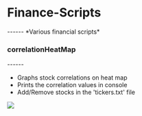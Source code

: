<h1>Finance-Scripts</h1>
------
*Various financial scripts*



<h3>correlationHeatMap</h3>
------
<ul>
  <li>Graphs stock correlations on heat map</li>
  <li>Prints the correlation values in console</li>
  <li>Add/Remove stocks in the 'tickers.txt' file </li>
</ul>
<img src='http://i.imgur.com/UdvVtI5.png'></img>




